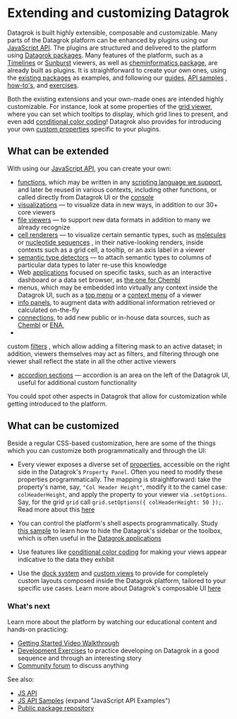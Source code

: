 <!-- TITLE: &#8204;Extending Datagrok -->
<!-- SUBTITLE: -->

# Extending and customizing Datagrok

Datagrok is built highly extensible, composable and customizable. Many parts of the Datagrok platform can be enhanced by
plugins using our [JavaScript API](js-api.md). The plugins are structured and delivered to the platform
using [Datagrok packages](develop.md#packages). Many features of the platform, such as a
[Timelines](https://github.com/datagrok-ai/public/tree/master/packages/Viewers) or
[Sunburst](https://github.com/datagrok-ai/public/tree/master/packages/Sunburst) viewers, as well
as [cheminformatics package](https://github.com/datagrok-ai/public/tree/master/packages/Chem), are already built as
plugins. It is straightforward to create your own ones, using
the [existing packages](https://github.com/datagrok-ai/public/tree/master/packages) as examples, and following
our [guides](develop.md), [API samples](https://public.datagrok.ai/js)
, [how-to's](how-to/develop-custom-viewer.md), and [exercises](exercises/exercises.md).

Both the existing extensions and your own-made ones are intended highly customizable. For instance, look at some
properties of the [grid viewer](../visualize/viewers/grid.md), where you can set which tooltips to display, which grid
lines to present, and even add [conditional color coding](../visualize/viewers/grid.md#color-coding)! Datagrok also
provides for introducing your own [custom properties]() specific to your plugins.

## What can be extended

With using our [JavaScript API](js-api.md), you can create your own:

* [functions](../overview/functions/function.md), which may be written in any
  [scripting language we support](../compute/scripting.md), and later be reused in various contexts, including other
  functions, or called directly from Datagrok UI or the [console](../overview/navigation.md#console)
* [visualizations](../visualize/viewers.md) — to visualize data in new ways, in addition to our 30+ core viewers
* [file viewers](how-to/custom-file-viewers.md) — to support new data formats in addition to many we already recognize
* [cell renderers](../visualize/viewers/grid.md#custom-cell-renderers) — to visualize certain semantic types, such
  as [molecules](https://github.com/datagrok-ai/public/blob/master/packages/Chem/src/rdkit_cell_renderer.js)
  or [nucleotide sequences](https://github.com/datagrok-ai/public/tree/master/packages/Sequence/web-logo-viewer)
  , in their native-looking renders, inside contexts such as a grid cell, a tooltip, or an axis label in a viewer
* [semantic type detectors](how-to/define-semantic-type-detectors.md) — to attach semantic types to columns of
  particular data types to later re-use this knowledge
* Web [applications](how-to/build-an-app.md) focused on specific tasks, such as an interactive dashboard or a data set
  browser, as [the one for Chembl](https://github.com/datagrok-ai/public/tree/master/packages/ChemblBrowser)
* menus, which may be embedded into virtually any context inside the Datagrok UI, such as a
  [top menu](https://public.datagrok.ai/js/samples/ui/menu) or
  a [context menu](https://public.datagrok.ai/js/samples/events/viewer-events) of a viewer
* [info panels](how-to/add-info-panel.md), to augment data with additional information retrieved or calculated
  on-the-fly
* [connections](../access/data-connection.md), to add new public or in-house data sources, such
  as [Chembl](https://www.ebi.ac.uk/chembl/) or [ENA](https://www.ebi.ac.uk/ena/browser/),
*

custom [filters](https://github.com/datagrok-ai/public/blob/master/packages/Widgets/src/filters/radio_button_filter.js)
, which allow adding a filtering mask to an active dataset; in addition, viewers themselves may act as filters, and
filtering through one viewer shall reflect the state in all the other active viewers

* [accordion sections](ui.md#accordions) — accordion is an area on the left of the Datagrok UI, useful for additional
  custom functionality

You could spot other aspects in Datagrok that allow for customization while getting introduced to the platform.

## What can be customized

Beside a regular CSS-based customization, here are some of the things which you can customize both programmatically and
through the UI:

* Every viewer exposes a diverse set of [properties](../overview/navigation.md#properties), accessible on the right side
  in the Datagrok's
  `Property Panel`. Often you need to modify these properties programmatically. The mapping is straightforward: take the
  property's name, say, `"Col Header Height"`, modify it to the camel case: `colHeaderHeight`, and apply the property to
  your viewer via `.setOptions`. Say, for the grid `grid` call `grid.setOptions({ colHeaderHeight: 50 });`. Read more
  about this
  [here](../develop/how-to/develop-custom-viewer.md)

* You can control the platform's shell aspects programmatically.
  Study [this sample](https://public.datagrok.ai/js/samples/shell/ui-parts)
  to learn how to hide the Datagrok's sidebar or the toolbox, which is often useful in
  the [Datagrok applications](how-to/build-an-app.md)

* Use features like [conditional color coding](https://dev.datagrok.ai/js/samples/grid/color-coding-conditional)
  for making your views appear indicative to the data they exhibit

* Use the [dock system](how-to/manipulate-viewers.md#docking-viewers)
  and [custom views](how-to/custom-views.md)
  to provide for completely custom layouts composed inside the Datagrok platform, tailored to your specific use cases.
  Learn more about Datagrok's composable UI [here](ui.md)

### What's next

Learn more about the platform by watching our educational content and hands-on practicing:

* [Getting Started Video Walkthrough](getting-started.md#6-videos)
* [Development Exercises](exercises/exercises.md) to practice developing on Datagrok in a good sequence and through an
  interesting story
* [Community forum](https://community.datagrok.ai/) to discuss anything

See also:

* [JS API](js-api.md)
* [JS API Samples](https://public.datagrok.ai/js) (expand "JavaScript API Examples")
* [Public package repository](https://github.com/datagrok-ai/public)